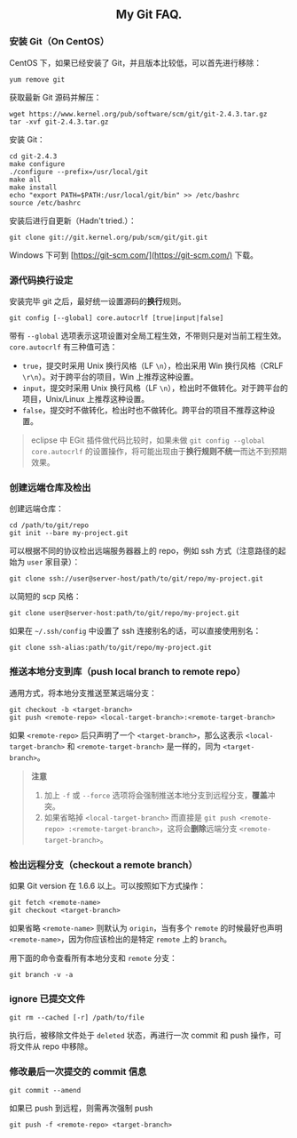 ## <center>My Git FAQ.</center>

### 安装 Git（On CentOS）

CentOS 下，如果已经安装了 Git，并且版本比较低，可以首先进行移除：

	yum remove git

获取最新 Git 源码并解压：

	wget https://www.kernel.org/pub/software/scm/git/git-2.4.3.tar.gz
	tar -xvf git-2.4.3.tar.gz

安装 Git：

	cd git-2.4.3
	make configure
	./configure --prefix=/usr/local/git
	make all
	make install
	echo "export PATH=$PATH:/usr/local/git/bin" >> /etc/bashrc
	source /etc/bashrc

安装后进行自更新（Hadn't tried.）：

	git clone git://git.kernel.org/pub/scm/git/git.git

Windows 下可到 [https://git-scm.com/](https://git-scm.com/) 下载。

### 源代码换行设定

安装完毕 git 之后，最好统一设置源码的**换行**规则。

	git config [--global] core.autocrlf [true|input|false]

带有 `--global` 选项表示这项设置对全局工程生效，不带则只是对当前工程生效。`core.autocrlf` 有三种值可选：

 - `true`，提交时采用 Unix 换行风格（LF `\n`），检出采用 Win 换行风格（CRLF `\r\n`）。对于跨平台的项目，Win 上推荐这种设置。
 - `input`，提交时采用 Unix 换行风格（LF `\n`），检出时不做转化。对于跨平台的项目，Unix/Linux 上推荐这种设置。
 - `false`，提交时不做转化，检出时也不做转化。跨平台的项目不推荐这种设置。

 > eclipse 中 EGit 插件做代码比较时，如果未做 `git config --global core.autocrlf` 的设置操作，将可能出现由于**换行规则不统一**而达不到预期效果。

### 创建远端仓库及检出

创建远端仓库：

	cd /path/to/git/repo
	git init --bare my-project.git

可以根据不同的协议检出远端服务器器上的 repo，例如 ssh 方式（注意路径的起始为 `user` 家目录）：

	git clone ssh://user@server-host/path/to/git/repo/my-project.git

以简短的 scp 风格：

	git clone user@server-host:path/to/git/repo/my-project.git

如果在 `~/.ssh/config` 中设置了 ssh 连接别名的话，可以直接使用别名：

	git clone ssh-alias:path/to/git/repo/my-project.git

### 推送本地分支到库（push local branch to remote repo）

通用方式，将本地分支推送至某远端分支：

	git checkout -b <target-branch>
	git push <remote-repo> <local-target-branch>:<remote-target-branch>

如果 `<remote-repo>` 后只声明了一个 `<target-branch>`，那么这表示 `<local-target-branch>` 和 `<remote-target-branch>` 是一样的，同为 `<target-branch>`。

 > **注意**
 > 
 > 1. 加上 `-f` 或 `--force` 选项将会强制推送本地分支到远程分支，**覆盖**冲突。
 > 2. 如果省略掉 `<local-target-branch>` 而直接是 `git push <remote-repo> :<remote-target-branch>`，这将会**删除**远端分支 `<remote-target-branch>`。

### 检出远程分支（checkout a remote branch）

如果 Git version 在 1.6.6 以上。可以按照如下方式操作：

	git fetch <remote-name>
	git checkout <target-branch>

如果省略 `<remote-name>` 则默认为 `origin`，当有多个 `remote` 的时候最好也声明 `<remote-name>`，因为你应该检出的是特定 `remote` 上的 `branch`。

用下面的命令查看所有本地分支和 `remote` 分支：

	git branch -v -a

### ignore 已提交文件

	git rm --cached [-r] /path/to/file

执行后，被移除文件处于 `deleted` 状态，再进行一次 commit 和 push 操作，可将文件从 repo 中移除。

### 修改最后一次提交的 commit 信息

	git commit --amend

如果已 push 到远程，则需再次强制 push

	git push -f <remote-repo> <target-branch>